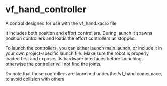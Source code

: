 # vf_hand_controller
A control designed for use with the vf_hand.xacro file

It includes both position and effort controllers. During launch it spawns position controllers and loads the effort controllers as stopped.

To launch the controllers, you can either launch main.launch, or include it in your own project-specific launch file.  Make sure the robot is properly loaded first and exposes its hardware interfaces before launching, otherwise the controller will not find the joints

Do note that these controllers are launched under the /vf_hand namespace, to avoid collision with others
